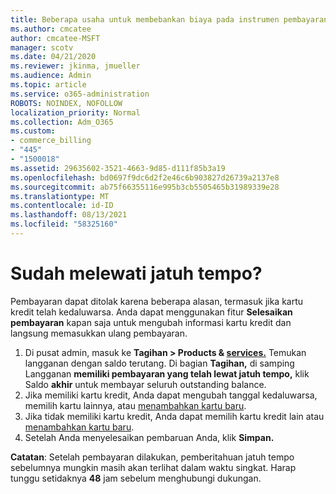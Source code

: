 ```yaml
---
title: Beberapa usaha untuk membebankan biaya pada instrumen pembayaran online
ms.author: cmcatee
author: cmcatee-MSFT
manager: scotv
ms.date: 04/21/2020
ms.reviewer: jkinma, jmueller
ms.audience: Admin
ms.topic: article
ms.service: o365-administration
ROBOTS: NOINDEX, NOFOLLOW
localization_priority: Normal
ms.collection: Adm_O365
ms.custom:
- commerce_billing
- "445"
- "1500018"
ms.assetid: 29635602-3521-4663-9d85-d111f85b3a19
ms.openlocfilehash: bd0697f9dc6d2f2e46c6b903827d26739a2137e8
ms.sourcegitcommit: ab75f66355116e995b3cb5505465b31989339e28
ms.translationtype: MT
ms.contentlocale: id-ID
ms.lasthandoff: 08/13/2021
ms.locfileid: "58325160"
---
```

# <a name="past-due-account"></a>Sudah melewati jatuh tempo?

Pembayaran dapat ditolak karena beberapa alasan, termasuk jika kartu kredit telah kedaluwarsa. Anda dapat menggunakan fitur **Selesaikan pembayaran** kapan saja untuk mengubah informasi kartu kredit dan langsung memasukkan ulang pembayaran.

1. Di pusat admin, masuk ke **Tagihan > Products & [services.](https://go.microsoft.com/fwlink/p/?linkid=842054)**
Temukan langganan dengan saldo terutang. Di bagian **Tagihan,** di samping Langganan **memiliki pembayaran yang telah lewat jatuh tempo,** klik Saldo **akhir** untuk membayar seluruh outstanding balance.
2. Jika memiliki kartu kredit, Anda dapat mengubah tanggal kedaluwarsa, memilih kartu lainnya, atau [menambahkan kartu baru](https://docs.microsoft.com/microsoft-365/commerce/billing-and-payments/manage-payment-methods).
3. Jika tidak memiliki kartu kredit, Anda dapat memilih kartu kredit lain atau [menambahkan kartu baru](https://docs.microsoft.com/microsoft-365/commerce/billing-and-payments/manage-payment-methods).
4. Setelah Anda menyelesaikan pembaruan Anda, klik **Simpan.**

**Catatan**: Setelah pembayaran dilakukan, pemberitahuan jatuh tempo sebelumnya mungkin masih akan terlihat dalam waktu singkat. Harap tunggu setidaknya **48** jam sebelum menghubungi dukungan.
